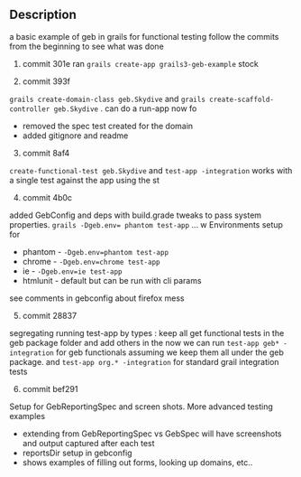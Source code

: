 ## Description
a basic example of geb in grails for functional testing
follow the commits from the beginning to see what was done

1. commit 301e
ran ```grails create-app grails3-geb-example```
stock

2. commit 393f

`grails create-domain-class geb.Skydive` and `grails create-scaffold-controller geb.Skydive` . can do a run-app now fo
- removed the spec test created for the domain
- added gitignore and readme

3. commit 8af4

`create-functional-test geb.Skydive` and `test-app -integration` works with a single test against the app using the st

4. commit 4b0c

added GebConfig and deps with build.grade tweaks to pass system properties. `grails -Dgeb.env= phantom test-app` ... w
Environments setup for
* phantom - `-Dgeb.env=phantom test-app`
* chrome - `-Dgeb.env=chrome test-app`
* ie - `-Dgeb.env=ie test-app`
* htmlunit - default but can be run with cli params

see comments in gebconfig about firefox mess

5. commit 28837

segregating running test-app by types : keep all get functional tests in the geb package folder and add others in the
now we can run `test-app geb* -integration` for geb functionals assuming we keep them all under the geb package.
and `test-app org.* -integration` for standard grail integration tests

6. commit bef291

Setup for GebReportingSpec and screen shots. More advanced testing examples
- extending from GebReportingSpec vs GebSpec will have screenshots and output captured after each test
- reportsDir setup in gebconfig
- shows examples of filling out forms, looking up domains, etc..

